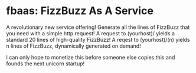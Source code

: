 # fbaas: FizzBuzz As A Service

A revolutionary new service offering! Generate all the lines of FizzBuzz that you need with a simple http request! A request to (yourhost)/ yields a standard 20 lines of high-quality FizzBuzz! A reqest to (yourhost)/(n) yields n lines of FizzBuzz, dynamically generated on demand!

I can only hope to monetize this before someone else copies this and founds the next unicorn startup!
